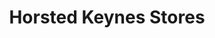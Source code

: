 ---
title: "Horsted Keynes Stores"
url: /horsted-keynes/horsted-keynes-stores/
shop: convenience
---